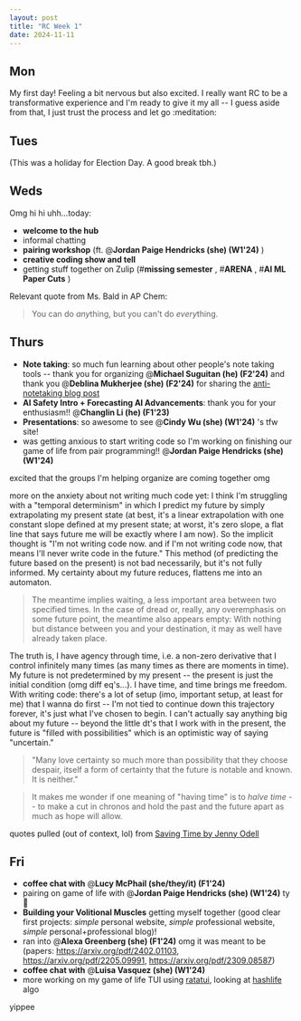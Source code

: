 ```yaml
---
layout: post
title: "RC Week 1"
date: 2024-11-11
---
```

## Mon
My first day! Feeling a bit nervous but also excited. I really want RC to be a transformative experience and I'm ready to give it my all -- I guess aside from that, I just trust the process and let go :meditation:

## Tues
(This was a holiday for Election Day. A good break tbh.)

## Weds
Omg hi hi uhh...today:
- **welcome to the hub**
- informal chatting
- **pairing workshop** (ft. @**Jordan Paige Hendricks (she) (W1'24)** )
- **creative coding show and tell**
- getting stuff together on Zulip (#**missing semester** , #**ARENA** , #**AI ML Paper Cuts** )

Relevant quote from Ms. Bald in AP Chem:
> You can do *any*thing, but you can't do *every*thing.

## Thurs
- **Note taking**: so much fun learning about other people's note taking tools -- thank you for organizing @**Michael Suguitan (he) (F2'24)** and thank you @**Deblina Mukherjee (she) (F2'24)** for sharing the [anti-notetaking blog post](https://sashachapin.substack.com/p/notes-against-note-taking-systems)
- **AI Safety Intro + Forecasting AI Advancements**: thank you for your enthusiasm!! @**Changlin Li (he) (F1'23)**
- **Presentations**: so awesome to see @**Cindy Wu (she) (W1'24)** 's tfw site!
- was getting anxious to start writing code so I'm working on finishing our game of life from pair programming!! @**Jordan Paige Hendricks (she) (W1'24)**

excited that the groups I'm helping organize are coming together omg

more on the anxiety about not writing much code yet: I think I'm struggling with a "temporal determinism" in which I predict my future by simply extrapolating my present state (at best, it's a linear extrapolation with one constant slope defined at my present state; at worst, it's zero slope, a flat line that says future me will be exactly where I am now). So the implicit thought is "I'm not writing code now. and if I'm not writing code now, that means I'll never write code in the future." This method (of predicting the future based on the present) is not bad necessarily, but it's not fully informed. My certainty about my future reduces, flattens me into an automaton.
> The meantime implies waiting, a less important area between two specified times. In the case of dread or, really, any overemphasis on some future point, the meantime also appears empty: With nothing but distance between you and your destination, it may as well have already taken place.

The truth is, I have agency through time, i.e. a non-zero derivative that I control infinitely many times (as many times as there are moments in time). My future is not predetermined by my present -- the present is just the initial condition (omg diff eq's...). I have time, and time brings me freedom. With writing code: there's a lot of setup (imo, important setup, at least for me) that I wanna do first -- I'm not tied to continue down this trajectory forever, it's just what I've chosen to begin. I can't actually say anything big about my future -- beyond the little dt's that I work with in the present, the future is "filled with possibilities" which is an optimistic way of saying "uncertain."
> "Many love certainty so much more than possibility that they choose despair, itself a form of certainty that the future is notable and known. It is neither."

> It makes me wonder if one meaning of "having time" is to *halve time* -- to make a cut in chronos and hold the past and the future apart as much as hope will allow.

quotes pulled (out of context, lol) from [Saving Time by Jenny Odell](https://search.worldcat.org/title/Saving-time-:-discovering-a-life-beyond-the-clock/oclc/1330404655)

## Fri
- **coffee chat with** @**Lucy McPhail (she/they/it) (F1'24)**
- pairing on game of life with @**Jordan Paige Hendricks (she) (W1'24)** ty :pray:
- **Building your Volitional Muscles** getting myself together (good clear first projects: *simple* personal website, *simple* professional website, *simple* personal+professional blog)!
- ran into @**Alexa Greenberg (she) (F1'24)** omg it was meant to be (papers: https://arxiv.org/pdf/2402.01103, https://arxiv.org/pdf/2205.09991, https://arxiv.org/pdf/2309.08587)
- **coffee chat with** @**Luisa Vasquez (she) (W1'24)**
- more working on my game of life TUI using [ratatui](https://ratatui.rs/), looking at [hashlife](https://en.wikipedia.org/wiki/Hashlife) algo

yippee
